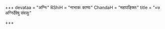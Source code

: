 +++
devataa = "अग्निः"
RShiH = "नाभाकः काण्वः"
ChandaH = "महापङ्क्तिः"
title = "०७ अग्निर्देवेषु संवसुः"

+++
